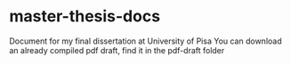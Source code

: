 # master-thesis-docs
Document for my final dissertation at University of Pisa
You can download an already compiled pdf draft, find it in the pdf-draft folder
